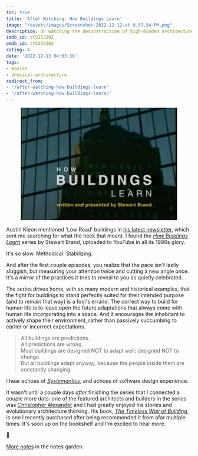 ```yaml
---
toc: true
title: 'After Watching: How Buildings Learn'
image: "/assets/images/Screenshot-2022-12-12-at-9.57.54-PM.png"
description: On watching the deconstruction of high-minded architecture
imdb_id: tt5253202
omdb_id: tt5253202
rating: 4
date: '2022-12-13 04:03:36'
tags:
- movies
- physical-architecture
redirect_from:
- "/after-watching-how-buildings-learn"
- "/after-watching-how-buildings-learn/"
---
```


<figure class="kg-card kg-image-card"><img src="/assets/images/Screenshot-2022-12-12-at-9.57.54-PM.png" /></figure>

Austin Kleon mentioned 'Low Road' buildings in [his latest newsletter](https://austinkleon.substack.com/p/building-my-dream-studio), which sent me searching for what the heck that meant. I found the _[How Buildings Learn](https://www.youtube.com/@brandst/videos)_ series by Stewart Brand, uploaded to YouTube in all its 1990s glory.

It's so slow. Methodical. Stabilizing.

And after the first couple episodes, you realize that the pace isn't lazily sluggish, but measuring your attention twice and cutting a new angle once. It's a mirror of the practices it tries to reveal to you as quietly celebrated.

The series drives home, with so many modern and historical examples, that the fight for buildings to stand perfectly suited for their intended purpose (and to remain that way) is a fool's errand. The correct way to build for human life is to leave open the future adaptations that always come with human life incorporating into a space. And it encourages the inhabitant to actively shape their environment, rather than passively succumbing to earlier or incorrect expectations.

> All buildings are predictions.  
> All predictions are wrong.  
> Most buildings are designed NOT to adapt well; designed NOT to change.  
> But all buildings adapt anyway, because the people inside them are constantly changing.

I hear echoes of _[Systemantics]( /after-reading-the-americans/)_, and echoes of software design experience.

It wasn't until a couple days _after_ finishing the series that I connected a couple more dots: one of the featured architects and builders in the series was [Christopher Alexander](https://en.wikipedia.org/wiki/Christopher_Alexander) and I had greatly enjoyed his stories and evolutionary architecture thinking. His book, _[The Timeless Way of Building](https://en.wikipedia.org/wiki/The_Timeless_Way_of_Building)_, is one I recently purchased after being recommended it from afar multiple times. It's soon up on the bookshelf and I'm excited to hear more.

🍃

[More notes](https://notes.joshbeckman.org/tags/#books-24551387) in the notes garden.

